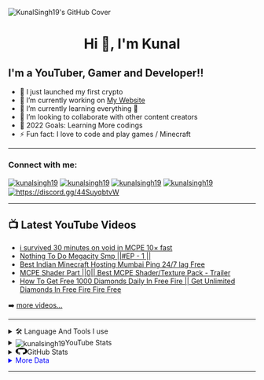 ![KunalSingh19's GitHub Cover](https://cool-cover.up.railway.app/cover.png?username=KunalSingh19&text=Hi,+I'm+KunalSingh19&pattern=p2)
<h1 align="center">Hi 👋, I'm Kunal</h1>

<h2>I'm a YouTuber, Gamer and Developer!!</h2>

- 🔭 I just launched my first crypto
- 🔭 I’m currently working on [My Website](https://KunalSingh19.tech)
- 🌱 I’m currently learning everything 🤣
- 👯 I’m looking to collaborate with other content creators
- 🥅 2022 Goals: Learning More codings 
- ⚡ Fun fact: I love to code and play games / Minecraft

---

<h3 align="left">Connect with me:</h3>
<p align="left">
<a href="https://codepen.io/kunalsingh19" target="blank"><img align="center" src="https://raw.githubusercontent.com/rahuldkjain/github-profile-readme-generator/master/src/images/icons/Social/codepen.svg" alt="kunalsingh19" height="30" width="40" /></a>
<a href="https://codesandbox.com/kunalsingh19" target="blank"><img align="center" src="https://raw.githubusercontent.com/rahuldkjain/github-profile-readme-generator/master/src/images/icons/Social/codesandbox.svg" alt="kunalsingh19" height="30" width="40" /></a>
<a href="https://kaggle.com/kunalsingh19" target="blank"><img align="center" src="https://raw.githubusercontent.com/rahuldkjain/github-profile-readme-generator/master/src/images/icons/Social/kaggle.svg" alt="kunalsingh19" height="30" width="40" /></a>
<a href="https://www.youtube.com/c/kunalsingh19" target="blank"><img align="center" src="https://raw.githubusercontent.com/rahuldkjain/github-profile-readme-generator/master/src/images/icons/Social/youtube.svg" alt="kunalsingh19" height="30" width="40" /></a>
<a href="https://discord.gg/https://discord.gg/44SuyqbtvW" target="blank"><img align="center" src="https://raw.githubusercontent.com/rahuldkjain/github-profile-readme-generator/master/src/images/icons/Social/discord.svg" alt="https://discord.gg/44SuyqbtvW" height="30" width="40" /></a>
</p>

---

## 📺 Latest YouTube Videos
<!-- YOUTUBE:START -->
- [i survived 30 minutes on void in MCPE 10× fast](https://www.youtube.com/watch?v=dj-PPB5tMjw)
- [Nothing To Do Megacity Smp ||#EP - 1 ||](https://www.youtube.com/watch?v=Gkm2LcaArsM)
- [Best Indian Minecraft Hosting Mumbai Ping 24/7 lag Free](https://www.youtube.com/watch?v=j4dsNR9SKXA)
- [MCPE Shader Part ||0|| Best MCPE Shader/Texture Pack - Trailer](https://www.youtube.com/watch?v=eExan5C3LlU)
- [How To Get Free 1000 Diamonds Daily In Free Fire || Get Unlimited Diamonds In Free Fire Fire Free](https://www.youtube.com/watch?v=_Em6N9wl5uQ)
<!-- YOUTUBE:END -->
➡️ [more videos...](https://youtube.com/KunalSingh19)

---

<details>
 <summary align="centre">🛠 Language And Tools I use</summary>


<p align="left"> <a href="https://developer.android.com" target="_blank" rel="noreferrer"> <img src="https://raw.githubusercontent.com/devicons/devicon/master/icons/android/android-original-wordmark.svg" alt="android" width="40" height="40"/> </a> <a href="https://www.arduino.cc/" target="_blank" rel="noreferrer"> <img src="https://cdn.worldvectorlogo.com/logos/arduino-1.svg" alt="arduino" width="40" height="40"/> </a> <a href="https://aws.amazon.com" target="_blank" rel="noreferrer"> <img src="https://raw.githubusercontent.com/devicons/devicon/master/icons/amazonwebservices/amazonwebservices-original-wordmark.svg" alt="aws" width="40" height="40"/> </a> <a href="https://azure.microsoft.com/en-in/" target="_blank" rel="noreferrer"> <img src="https://www.vectorlogo.zone/logos/microsoft_azure/microsoft_azure-icon.svg" alt="azure" width="40" height="40"/> </a> <a href="https://babeljs.io/" target="_blank" rel="noreferrer"> <img src="https://www.vectorlogo.zone/logos/babeljs/babeljs-icon.svg" alt="babel" width="40" height="40"/> </a> <a href="https://www.gnu.org/software/bash/" target="_blank" rel="noreferrer"> <img src="https://www.vectorlogo.zone/logos/gnu_bash/gnu_bash-icon.svg" alt="bash" width="40" height="40"/> </a> <a href="https://www.blender.org/" target="_blank" rel="noreferrer"> <img src="https://download.blender.org/branding/community/blender_community_badge_white.svg" alt="blender" width="40" height="40"/> </a> <a href="https://getbootstrap.com" target="_blank" rel="noreferrer"> <img src="https://raw.githubusercontent.com/devicons/devicon/master/icons/bootstrap/bootstrap-plain-wordmark.svg" alt="bootstrap" width="40" height="40"/> </a> <a href="https://www.cprogramming.com/" target="_blank" rel="noreferrer"> <img src="https://raw.githubusercontent.com/devicons/devicon/master/icons/c/c-original.svg" alt="c" width="40" height="40"/> </a> <a href="https://circleci.com" target="_blank" rel="noreferrer"> <img src="https://www.vectorlogo.zone/logos/circleci/circleci-icon.svg" alt="circleci" width="40" height="40"/> </a> <a href="https://www.w3schools.com/cpp/" target="_blank" rel="noreferrer"> <img src="https://raw.githubusercontent.com/devicons/devicon/master/icons/cplusplus/cplusplus-original.svg" alt="cplusplus" width="40" height="40"/> </a> <a href="https://www.w3schools.com/cs/" target="_blank" rel="noreferrer"> <img src="https://raw.githubusercontent.com/devicons/devicon/master/icons/csharp/csharp-original.svg" alt="csharp" width="40" height="40"/> </a> <a href="https://www.w3schools.com/css/" target="_blank" rel="noreferrer"> <img src="https://raw.githubusercontent.com/devicons/devicon/master/icons/css3/css3-original-wordmark.svg" alt="css3" width="40" height="40"/> </a> <a href="https://www.docker.com/" target="_blank" rel="noreferrer"> <img src="https://raw.githubusercontent.com/devicons/devicon/master/icons/docker/docker-original-wordmark.svg" alt="docker" width="40" height="40"/> </a> <a href="https://firebase.google.com/" target="_blank" rel="noreferrer"> <img src="https://www.vectorlogo.zone/logos/firebase/firebase-icon.svg" alt="firebase" width="40" height="40"/> </a> <a href="https://flask.palletsprojects.com/" target="_blank" rel="noreferrer"> <img src="https://www.vectorlogo.zone/logos/pocoo_flask/pocoo_flask-icon.svg" alt="flask" width="40" height="40"/> </a> <a href="https://flutter.dev" target="_blank" rel="noreferrer"> <img src="https://www.vectorlogo.zone/logos/flutterio/flutterio-icon.svg" alt="flutter" width="40" height="40"/> </a> <a href="https://cloud.google.com" target="_blank" rel="noreferrer"> <img src="https://www.vectorlogo.zone/logos/google_cloud/google_cloud-icon.svg" alt="gcp" width="40" height="40"/> </a> <a href="https://git-scm.com/" target="_blank" rel="noreferrer"> <img src="https://www.vectorlogo.zone/logos/git-scm/git-scm-icon.svg" alt="git" width="40" height="40"/> </a> <a href="https://golang.org" target="_blank" rel="noreferrer"> <img src="https://raw.githubusercontent.com/devicons/devicon/master/icons/go/go-original.svg" alt="go" width="40" height="40"/> </a> <a href="https://heroku.com" target="_blank" rel="noreferrer"> <img src="https://www.vectorlogo.zone/logos/heroku/heroku-icon.svg" alt="heroku" width="40" height="40"/> </a> <a href="https://www.w3.org/html/" target="_blank" rel="noreferrer"> <img src="https://raw.githubusercontent.com/devicons/devicon/master/icons/html5/html5-original-wordmark.svg" alt="html5" width="40" height="40"/> </a> <a href="https://ifttt.com/" target="_blank" rel="noreferrer"> <img src="https://www.vectorlogo.zone/logos/ifttt/ifttt-ar21.svg" alt="ifttt" width="40" height="40"/> </a> <a href="https://www.adobe.com/in/products/illustrator.html" target="_blank" rel="noreferrer"> <img src="https://www.vectorlogo.zone/logos/adobe_illustrator/adobe_illustrator-icon.svg" alt="illustrator" width="40" height="40"/> </a> <a href="https://developer.mozilla.org/en-US/docs/Web/JavaScript" target="_blank" rel="noreferrer"> <img src="https://raw.githubusercontent.com/devicons/devicon/master/icons/javascript/javascript-original.svg" alt="javascript" width="40" height="40"/> </a> <a href="https://jekyllrb.com/" target="_blank" rel="noreferrer"> <img src="https://www.vectorlogo.zone/logos/jekyllrb/jekyllrb-icon.svg" alt="jekyll" width="40" height="40"/> </a> <a href="https://www.linux.org/" target="_blank" rel="noreferrer"> <img src="https://raw.githubusercontent.com/devicons/devicon/master/icons/linux/linux-original.svg" alt="linux" width="40" height="40"/> </a> <a href="https://www.mongodb.com/" target="_blank" rel="noreferrer"> <img src="https://raw.githubusercontent.com/devicons/devicon/master/icons/mongodb/mongodb-original-wordmark.svg" alt="mongodb" width="40" height="40"/> </a> <a href="https://www.mysql.com/" target="_blank" rel="noreferrer"> <img src="https://raw.githubusercontent.com/devicons/devicon/master/icons/mysql/mysql-original-wordmark.svg" alt="mysql" width="40" height="40"/> </a> <a href="https://nextjs.org/" target="_blank" rel="noreferrer"> <img src="https://cdn.worldvectorlogo.com/logos/nextjs-2.svg" alt="nextjs" width="40" height="40"/> </a> <a href="https://nodejs.org" target="_blank" rel="noreferrer"> <img src="https://raw.githubusercontent.com/devicons/devicon/master/icons/nodejs/nodejs-original-wordmark.svg" alt="nodejs" width="40" height="40"/> </a> <a href="https://www.perl.org/" target="_blank" rel="noreferrer"> <img src="https://api.iconify.design/logos-perl.svg" alt="perl" width="40" height="40"/> </a> <a href="https://www.photoshop.com/en" target="_blank" rel="noreferrer"> <img src="https://raw.githubusercontent.com/devicons/devicon/master/icons/photoshop/photoshop-line.svg" alt="photoshop" width="40" height="40"/> </a> <a href="https://www.php.net" target="_blank" rel="noreferrer"> <img src="https://raw.githubusercontent.com/devicons/devicon/master/icons/php/php-original.svg" alt="php" width="40" height="40"/> </a> <a href="https://www.postgresql.org" target="_blank" rel="noreferrer"> <img src="https://raw.githubusercontent.com/devicons/devicon/master/icons/postgresql/postgresql-original-wordmark.svg" alt="postgresql" width="40" height="40"/> </a> <a href="https://www.python.org" target="_blank" rel="noreferrer"> <img src="https://raw.githubusercontent.com/devicons/devicon/master/icons/python/python-original.svg" alt="python" width="40" height="40"/> </a> <a href="https://reactjs.org/" target="_blank" rel="noreferrer"> <img src="https://raw.githubusercontent.com/devicons/devicon/master/icons/react/react-original-wordmark.svg" alt="react" width="40" height="40"/> </a> <a href="https://reactnative.dev/" target="_blank" rel="noreferrer"> <img src="https://reactnative.dev/img/header_logo.svg" alt="reactnative" width="40" height="40"/> </a> <a href="https://redis.io" target="_blank" rel="noreferrer"> <img src="https://raw.githubusercontent.com/devicons/devicon/master/icons/redis/redis-original-wordmark.svg" alt="redis" width="40" height="40"/> </a> <a href="https://sass-lang.com" target="_blank" rel="noreferrer"> <img src="https://raw.githubusercontent.com/devicons/devicon/master/icons/sass/sass-original.svg" alt="sass" width="40" height="40"/> </a> <a href="https://www.sqlite.org/" target="_blank" rel="noreferrer"> <img src="https://www.vectorlogo.zone/logos/sqlite/sqlite-icon.svg" alt="sqlite" width="40" height="40"/> </a> <a href="https://www.typescriptlang.org/" target="_blank" rel="noreferrer"> <img src="https://raw.githubusercontent.com/devicons/devicon/master/icons/typescript/typescript-original.svg" alt="typescript" width="40" height="40"/> </a> <a href="https://unity.com/" target="_blank" rel="noreferrer"> <img src="https://www.vectorlogo.zone/logos/unity3d/unity3d-icon.svg" alt="unity" width="40" height="40"/> </a> <a href="https://unrealengine.com/" target="_blank" rel="noreferrer"> <img src="https://raw.githubusercontent.com/kenangundogan/fontisto/036b7eca71aab1bef8e6a0518f7329f13ed62f6b/icons/svg/brand/unreal-engine.svg" alt="unreal" width="40" height="40"/> </a> <a href="https://vuejs.org/" target="_blank" rel="noreferrer"> <img src="https://raw.githubusercontent.com/devicons/devicon/master/icons/vuejs/vuejs-original-wordmark.svg" alt="vuejs" width="40" height="40"/> </a> <a href="https://www.adobe.com/products/xd.html" target="_blank" rel="noreferrer"> <img src="https://cdn.worldvectorlogo.com/logos/adobe-xd.svg" alt="xd" width="40" height="40"/> </a> </p>


</details>



<details>
  <summary><img align="center" src="https://raw.githubusercontent.com/rahuldkjain/github-profile-readme-generator/master/src/images/icons/Social/youtube.svg" alt="kunalsingh19" height="20" width="30" />YouTube Stats</summary>

 [![KunalZingh19's youtube stats](https://youtube-stats-card.vercel.app/api?channelid=UCb_c2IhWw5rOQ2VoGUiKHEw&layout=extruded)](https://www.youtube.com/KunalSingh19)

</details>

<details>
  <summary><img src="github.svg" alt="Github img" height="14" width="24" >GitHub Stats</summary>

[![KunalSingh19's Stats](https://github-readme-stats.vercel.app/api?username=KunalSingh19&theme=cobalt&show_icons=true&hide_border=false&count_private=true)](https://github.com/KunalSingh19/)
[![KunalSingh19's Streak](https://github-readme-streak-stats.herokuapp.com/?user=KunalSingh19&theme=vue-dark&hide_border=false)](https://github.com/KunalSingh19/)
[![KunalSingh19's Top Languages](https://github-readme-stats.vercel.app/api/top-langs/?username=KunalSingh19&theme=material-palenight&show_icons=true&hide_border=false&layout=compact)](https://github.com/KunalSingh19/)

 [![Top Langs](https://github-readme-stats.vercel.app/api/top-langs/?username=KunalSingh19&layout=compact&langs_count=10)](https://github.com/KunalSingh19)

<p align="left"> <a href="https://github.com/ryo-ma/github-profile-trophy"><img src="https://github-profile-trophy.vercel.app/?username=kunalsingh19" alt="kunalsingh19" /></a> </p>

<p><img align="center" src="https://github-readme-streak-stats.herokuapp.com/?user=kunalsingh19&" alt="kunalsingh19" /></p>

</details>

<details>
  <summary style="color: blue;">More Data</summary>

<!--START_SECTION:waka-->
![Code Time](http://img.shields.io/badge/Code%20Time-0%20secs-blue)

![Lines of code](https://img.shields.io/badge/From%20Hello%20World%20I%27ve%20Written--22%20Thousand%20lines%20of%20code-blue)

**🐱 My GitHub Data** 

> 🏆 14 Contributions in the Year 2022
 > 
> 📦 63.9 kB Used in GitHub's Storage 
 > 
> 🚫 Not Opted to Hire
 > 
> 📜 15 Public Repositories 
 > 
> 🔑 5 Private Repositories  
 > 
**I'm an Early 🐤** 

```text
🌞 Morning    42 commits     ██░░░░░░░░░░░░░░░░░░░░░░░   9.68% 
🌆 Daytime    202 commits    ███████████░░░░░░░░░░░░░░   46.54% 
🌃 Evening    187 commits    ██████████░░░░░░░░░░░░░░░   43.09% 
🌙 Night      3 commits      ░░░░░░░░░░░░░░░░░░░░░░░░░   0.69%

```
📅 **I'm Most Productive on Friday** 

```text
Monday       93 commits     █████░░░░░░░░░░░░░░░░░░░░   21.43% 
Tuesday      65 commits     ███░░░░░░░░░░░░░░░░░░░░░░   14.98% 
Wednesday    67 commits     ███░░░░░░░░░░░░░░░░░░░░░░   15.44% 
Thursday     33 commits     ██░░░░░░░░░░░░░░░░░░░░░░░   7.6% 
Friday       99 commits     █████░░░░░░░░░░░░░░░░░░░░   22.81% 
Saturday     52 commits     ███░░░░░░░░░░░░░░░░░░░░░░   11.98% 
Sunday       25 commits     █░░░░░░░░░░░░░░░░░░░░░░░░   5.76%

```


📊 **This Week I Spent My Time On** 

```text
⌚︎ Time Zone: Asia/Kolkata

💬 Programming Languages: 
No Activity Tracked This Week

🔥 Editors: 
No Activity Tracked This Week

🐱‍💻 Projects: 
No Activity Tracked This Week

💻 Operating System: 
No Activity Tracked This Week

```

**I Mostly Code in HTML** 

```text
HTML                     4 repos             ██████░░░░░░░░░░░░░░░░░░░   25.0% 
JavaScript               4 repos             ██████░░░░░░░░░░░░░░░░░░░   25.0% 
Shell                    2 repos             ███░░░░░░░░░░░░░░░░░░░░░░   12.5% 
CSS                      1 repo              █░░░░░░░░░░░░░░░░░░░░░░░░   6.25% 
EJS                      1 repo              █░░░░░░░░░░░░░░░░░░░░░░░░   6.25%

```


**Timeline**

![Chart not found](https://raw.githubusercontent.com/KunalSingh19/KunalSingh19/main/charts/bar_graph.png) 


 Last Updated on 03/01/2022
<!--END_SECTION:waka-->
</details>

---

